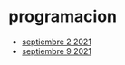 # programacion


- [septiembre 2 2021](curso/septiembre-2-2021.md)
- [septiembre 9 2021](curso/septiembre-9-2021.md)
